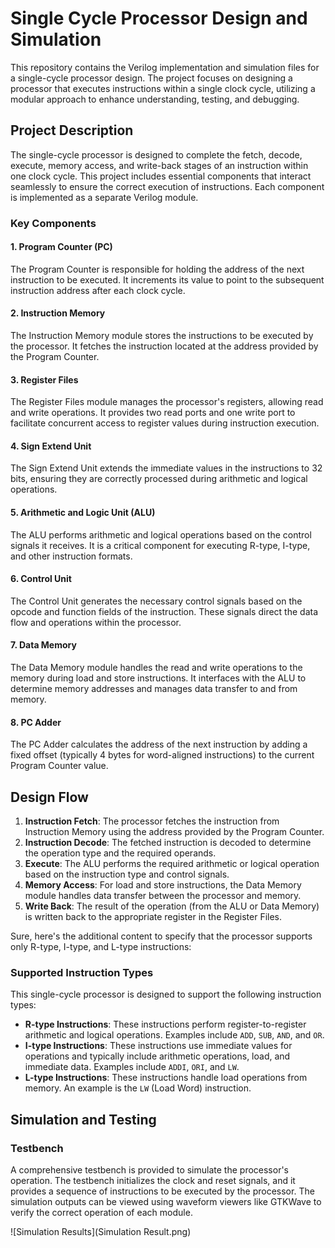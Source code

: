 # Single Cycle Processor Design and Simulation

This repository contains the Verilog implementation and simulation files for a single-cycle processor design. The project focuses on designing a processor that executes instructions within a single clock cycle, utilizing a modular approach to enhance understanding, testing, and debugging.

## Project Description

The single-cycle processor is designed to complete the fetch, decode, execute, memory access, and write-back stages of an instruction within one clock cycle. This project includes essential components that interact seamlessly to ensure the correct execution of instructions. Each component is implemented as a separate Verilog module.

### Key Components

#### 1. Program Counter (PC)
The Program Counter is responsible for holding the address of the next instruction to be executed. It increments its value to point to the subsequent instruction address after each clock cycle.

#### 2. Instruction Memory
The Instruction Memory module stores the instructions to be executed by the processor. It fetches the instruction located at the address provided by the Program Counter.

#### 3. Register Files
The Register Files module manages the processor's registers, allowing read and write operations. It provides two read ports and one write port to facilitate concurrent access to register values during instruction execution.

#### 4. Sign Extend Unit
The Sign Extend Unit extends the immediate values in the instructions to 32 bits, ensuring they are correctly processed during arithmetic and logical operations.

#### 5. Arithmetic and Logic Unit (ALU)
The ALU performs arithmetic and logical operations based on the control signals it receives. It is a critical component for executing R-type, I-type, and other instruction formats.

#### 6. Control Unit
The Control Unit generates the necessary control signals based on the opcode and function fields of the instruction. These signals direct the data flow and operations within the processor.

#### 7. Data Memory
The Data Memory module handles the read and write operations to the memory during load and store instructions. It interfaces with the ALU to determine memory addresses and manages data transfer to and from memory.

#### 8. PC Adder
The PC Adder calculates the address of the next instruction by adding a fixed offset (typically 4 bytes for word-aligned instructions) to the current Program Counter value.

## Design Flow

1. **Instruction Fetch**: The processor fetches the instruction from Instruction Memory using the address provided by the Program Counter.
2. **Instruction Decode**: The fetched instruction is decoded to determine the operation type and the required operands.
3. **Execute**: The ALU performs the required arithmetic or logical operation based on the instruction type and control signals.
4. **Memory Access**: For load and store instructions, the Data Memory module handles data transfer between the processor and memory.
5. **Write Back**: The result of the operation (from the ALU or Data Memory) is written back to the appropriate register in the Register Files.

Sure, here's the additional content to specify that the processor supports only R-type, I-type, and L-type instructions:

### Supported Instruction Types

This single-cycle processor is designed to support the following instruction types:

- **R-type Instructions**: These instructions perform register-to-register arithmetic and logical operations. Examples include `ADD`, `SUB`, `AND`, and `OR`.
- **I-type Instructions**: These instructions use immediate values for operations and typically include arithmetic operations, load, and immediate data. Examples include `ADDI`, `ORI`, and `LW`.
- **L-type Instructions**: These instructions handle load operations from memory. An example is the `LW` (Load Word) instruction.

## Simulation and Testing

### Testbench
A comprehensive testbench is provided to simulate the processor's operation. The testbench initializes the clock and reset signals, and it provides a sequence of instructions to be executed by the processor. The simulation outputs can be viewed using waveform viewers like GTKWave to verify the correct operation of each module.

![Simulation Results](Simulation Result.png)
